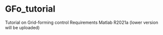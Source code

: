 # GFo_tutorial
Tutorial on Grid-forming control
Requirements Matlab R2021a (lower version will be uploaded)
